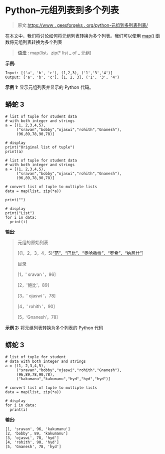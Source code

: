 # Python–元组列表到多个列表

> 原文:[https://www . geesforgeks . org/python-元组到多列表列表/](https://www.geeksforgeeks.org/python-list-of-tuples-to-multiple-lists/)

在本文中，我们将讨论如何将元组列表转换为多个列表。我们可以使用 [map()](https://www.geeksforgeeks.org/python-map-function/) 函数将元组列表转换为多个列表

> **语法** : map(list，zip(* list _ of _ 元组)

**示例:**

```
Input: [('a', 'b', 'c'), (1,2,3), ('1','3','4')]
Output: ['a', 'b', 'c'], [1, 2, 3], ('1', '3', '4')
```

**示例 1:** 显示元组列表并显示的 Python 代码。

## 蟒蛇 3

```
# list of tuple for student data
# with both integer and strings
a = [(1, 2,3,4,5),
     ("sravan","bobby","ojaswi","rohith","Gnanesh"), 
     (96,89,78,90,78)]

# display
print("Original list of tuple")
print(a)

# list of tuple for student data 
# with both integer and strings
a = [(1, 2,3,4,5),
     ("sravan","bobby","ojaswi","rohith","Gnanesh"),
     (96,89,78,90,78)]

# convert list of tuple to multiple lists
data = map(list, zip(*a))

print("")

# display 
print("List")
for i in data:
  print(i)
```

**输出:**

> 元组的原始列表
> 
> [(1，2，3，4，5)[“范”、“巴比”、“奥哈撒维”、“罗希”、“纳尼什”](96，89，78，90，78)]
> 
> 目录
> 
> [1，' sravan '，96]
> 
> [2，'鲍比'，89]
> 
> [3，' ojaswi '，78]
> 
> [4，' rohith '，90]
> 
> [5，‘Gnanesh’，78]

**示例 2:** 将元组列表转换为多个列表的 Python 代码

## 蟒蛇 3

```
# list of tuple for student
# data with both integer and strings
a = [(1, 2,3,4,5), 
     ("sravan","bobby","ojaswi","rohith","Gnanesh"),
     (96,89,78,90,78),
     ("kakumanu","kakumanu","hyd","hyd","hyd")]

# convert list of tuple to multiple lists
data = map(list, zip(*a))

# display 
for i in data:
  print(i)
```

**输出:**

```
[1, 'sravan', 96, 'kakumanu']
[2, 'bobby', 89, 'kakumanu']
[3, 'ojaswi', 78, 'hyd']
[4, 'rohith', 90, 'hyd']
[5, 'Gnanesh', 78, 'hyd']
```